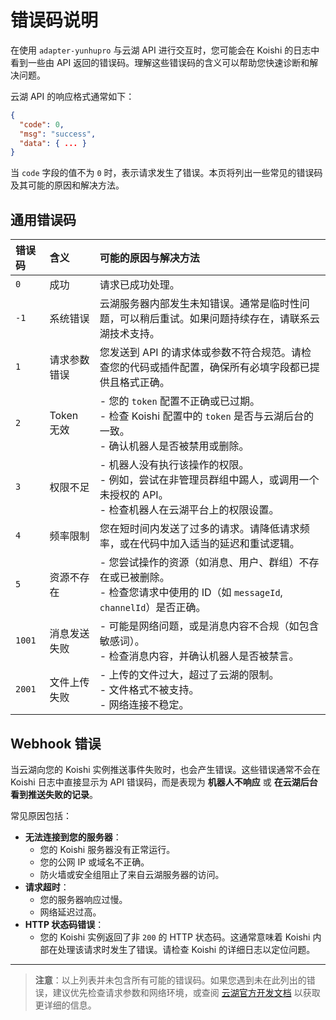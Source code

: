 # 错误码说明

在使用 `adapter-yunhupro` 与云湖 API 进行交互时，您可能会在 Koishi 的日志中看到一些由 API 返回的错误码。理解这些错误码的含义可以帮助您快速诊断和解决问题。

云湖 API 的响应格式通常如下：

```json
{
  "code": 0,
  "msg": "success",
  "data": { ... }
}
```

当 `code` 字段的值不为 `0` 时，表示请求发生了错误。本页将列出一些常见的错误码及其可能的原因和解决方法。

## 通用错误码

| 错误码 | 含义         | 可能的原因与解决方法                                                                                                                 |
| :----- | :----------- | :----------------------------------------------------------------------------------------------------------------------------------- |
| `0`    | 成功         | 请求已成功处理。                                                                                                                     |
| `-1`   | 系统错误     | 云湖服务器内部发生未知错误。通常是临时性问题，可以稍后重试。如果问题持续存在，请联系云湖技术支持。                                   |
| `1`    | 请求参数错误 | 您发送到 API 的请求体或参数不符合规范。请检查您的代码或插件配置，确保所有必填字段都已提供且格式正确。                                |
| `2`    | Token 无效   | - 您的 `token` 配置不正确或已过期。<br>- 检查 Koishi 配置中的 `token` 是否与云湖后台的一致。<br>- 确认机器人是否被禁用或删除。       |
| `3`    | 权限不足     | - 机器人没有执行该操作的权限。<br>- 例如，尝试在非管理员群组中踢人，或调用一个未授权的 API。<br>- 检查机器人在云湖平台上的权限设置。 |
| `4`    | 频率限制     | 您在短时间内发送了过多的请求。请降低请求频率，或在代码中加入适当的延迟和重试逻辑。                                                   |
| `5`    | 资源不存在   | - 您尝试操作的资源（如消息、用户、群组）不存在或已被删除。<br>- 检查您请求中使用的 ID（如 `messageId`, `channelId`）是否正确。       |
| `1001` | 消息发送失败 | - 可能是网络问题，或是消息内容不合规（如包含敏感词）。<br>- 检查消息内容，并确认机器人是否被禁言。                                   |
| `2001` | 文件上传失败 | - 上传的文件过大，超过了云湖的限制。<br>- 文件格式不被支持。<br>- 网络连接不稳定。                                                   |

## Webhook 错误

当云湖向您的 Koishi 实例推送事件失败时，也会产生错误。这些错误通常不会在 Koishi 日志中直接显示为 API 错误码，而是表现为 **机器人不响应** 或 **在云湖后台看到推送失败的记录**。

常见原因包括：

*   **无法连接到您的服务器**：
    *   您的 Koishi 服务器没有正常运行。
    *   您的公网 IP 或域名不正确。
    *   防火墙或安全组阻止了来自云湖服务器的访问。
*   **请求超时**：
    *   您的服务器响应过慢。
    *   网络延迟过高。
*   **HTTP 状态码错误**：
    *   您的 Koishi 实例返回了非 `200` 的 HTTP 状态码。这通常意味着 Koishi 内部在处理该请求时发生了错误。请检查 Koishi 的详细日志以定位问题。

---

> **注意**：以上列表并未包含所有可能的错误码。如果您遇到未在此列出的错误，建议优先检查请求参数和网络环境，或查阅 [云湖官方开发文档](https://www.yhchat.com/document/1-3) 以获取更详细的信息。
